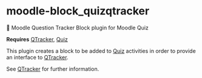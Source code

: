 # moodle-block_quizqtracker
:bug: Moodle Question Tracker Block plugin for Moodle Quiz

**Requires** [QTracker](https://github.com/KQMATH/moodle-local_qtracker), [Quiz](https://docs.moodle.org/en/Quiz_activity)

This plugin creates a block to be added to [Quiz](https://docs.moodle.org/en/Quiz_activity) activities in order to provide an interface to [QTracker](https://github.com/KQMATH/moodle-local_qtracker).

See [QTracker](https://github.com/KQMATH/moodle-local_qtracker) for further information.
